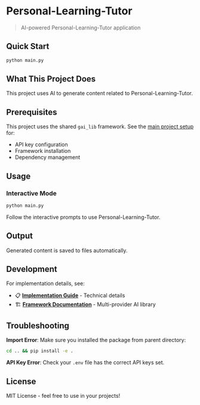 # Personal-Learning-Tutor

> AI-powered Personal-Learning-Tutor application

## Quick Start

```bash
python main.py
```

## What This Project Does

This project uses AI to generate content related to Personal-Learning-Tutor.

## Prerequisites

This project uses the shared `gai_lib` framework. See the [main project setup](../README.md) for:
- API key configuration
- Framework installation  
- Dependency management

## Usage

### Interactive Mode
```bash
python main.py
```

Follow the interactive prompts to use Personal-Learning-Tutor.

## Output

Generated content is saved to files automatically.

## Development

For implementation details, see:
- 📋 **[Implementation Guide](IMPLEMENTATION.md)** - Technical details
- 🏗️ **[Framework Documentation](../README.md)** - Multi-provider AI library

## Troubleshooting

**Import Error**: Make sure you installed the package from parent directory:
```bash
cd .. && pip install -e .
```

**API Key Error**: Check your `.env` file has the correct API keys set.

## License

MIT License - feel free to use in your projects!
